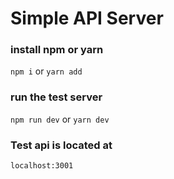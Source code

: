 # Simple API Server
### install npm or yarn
`npm i` or `yarn add`

### run the test server
`npm run dev` or `yarn dev`

### Test api is located at 
`localhost:3001`